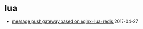 # lua
* [message push gateway based on nginx+lua+redis](/2017/2017-04-27-message-push-gateway-based-on-nginx-and-lua-redis),2017-04-27
